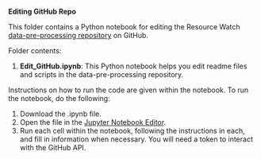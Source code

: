 **Editing GitHub Repo**

This folder contains a Python notebook for editing the Resource Watch [data-pre-processing repository](https://github.com/resource-watch/data-pre-processing) on GitHub.

Folder contents:
1. **Edit_GitHub.ipynb**: This Python notebook helps you edit readme files and scripts in the data-pre-processing repository.

Instructions on how to run the code are given within the notebook.
To run the notebook, do the following:
1. Download the .ipynb file.
2. Open the file in the [Jupyter Notebook Editor](https://jupyter.org/install).
3. Run each cell within the notebook, following the instructions in each, and fill in information when necessary. You will need a token to interact with the GitHub API.
